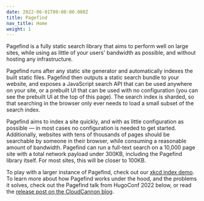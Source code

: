 ```yaml
---
date: 2022-06-01T00:00:00.000Z
title: Pagefind
nav_title: Home
weight: 1
---
```

Pagefind is a fully static search library that aims to perform well on large sites, while using as little of your users' bandwidth as possible, and without hosting any infrastructure.

Pagefind runs after any static site generator and automatically indexes the built static files. Pagefind then outputs a static search bundle to your website, and exposes a JavaScript search API that can be used anywhere on your site, or a prebuilt UI that can be used with no configuration (you can see the prebuilt UI at the top of this page). The search index is sharded, so that searching in the browser only ever needs to load a small subset of the search index.

Pagefind aims to index a site quickly, and with as little configuration as possible — in most cases no configuration is needed to get started. Additionally, websites with tens of thousands of pages should be searchable by someone in their browser, while consuming a reasonable amount of bandwidth. Pagefind can run a full-text search on a 10,000 page site with a total network payload under 300KB, including the Pagefind library itself. For most sites, this will be closer to 100KB.

To play with a larger instance of Pagefind, check out our [xkcd index demo](https://xkcd.pagefind.app/). To learn more about how Pagefind works under the hood, and the problems it solves, check out the Pagefind talk from HugoConf 2022 below, or read the <a target="_blank" rel="noopener" href="https://cloudcannon.com/blog/introducing-pagefind/">release post on the CloudCannon blog</a>.